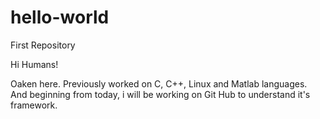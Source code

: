# hello-world
First Repository

Hi Humans!

Oaken here. Previously worked on C, C++, Linux and Matlab languages.
And beginning from today, i will be working on Git Hub to understand it's framework. 

